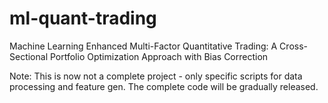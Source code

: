 # ml-quant-trading
Machine Learning Enhanced Multi-Factor Quantitative Trading: A Cross-Sectional Portfolio Optimization Approach with Bias Correction

Note: This is now not a complete project - only specific scripts for data processing and feature gen. 
The complete code will be gradually released.
